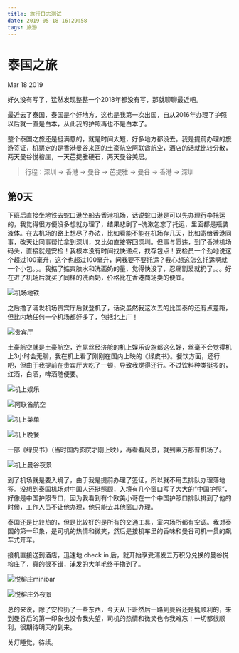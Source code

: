 ```yaml
---
title: 旅行日志测试
date: 2019-05-18 16:29:58
tags: 旅游
---
```


# 泰国之旅

Mar 18 2019

好久没有写了，猛然发现整整一个2018年都没有写，那就聊聊最近吧。

最近去了泰国，泰国是个好地方，这也是我第一次出国，自从2016年办理了护照以后就一直是白本，从此我的护照再也不是白本了。

整个泰国之旅还是挺满意的，就是时间太短，好多地方都没去。我是提前办理的旅游签证，机票定的是香港曼谷来回的土豪航空阿联酋航空，酒店的话就比较分散，两天曼谷悦榕庄，一天芭提雅硬石，两天曼谷美居。

> 行程：深圳 -> 香港 -> 曼谷 -> 芭提雅 -> 曼谷 -> 香港 -> 深圳

## 第0天

下班后直接坐地铁去蛇口港坐船去香港机场，话说蛇口港是可以先办理行李托运的，我觉得很方便没多想就办理了，结果悲剧了–洗漱包忘了托运，里面都是瓶装液体。在去机场的路上想尽了办法，比如看能不能在机场存几天，比如寄给香港同事，改天让同事帮忙拿到深圳，又比如直接寄回深圳。但事与愿违，到了香港机场码头，直接就是安检！我根本没有时间找快递点，找存包点！安检员一个劲地说这个超过100毫升，这个也超过100毫升，问我要不要托运？我心想这怎么托运啊就一个小包。。。我掂了掂爽肤水和洗面奶的量，觉得快没了，忍痛割爱就扔了。。。好在进了机场后就买了同样的洗面奶，价格比在香港商场卖的便宜。

![机场地铁](http://githubimg.wxio.club/thai/0/hktrain.jpeg)

之后撸了浦发机场贵宾厅后就登机了，话说虽然我这次去的比国泰的还有点差距，但比内地任何一个机场都好多了，包括北上广！

![贵宾厅](http://githubimg.wxio.club/thai/0/hkrest.jpg)

土豪航空就是土豪航空，连屌丝经济舱的机上娱乐设施都这么好，丝毫不会觉得机上3小时会无聊，我在机上看了刚刚在国内上映的《绿皮书》。餐饮方面，还行吧，但由于我提前在贵宾厅大吃了一顿，导致我觉得还行。不过饮料种类挺多的，红酒，白酒，啤酒随便要。

![机上娱乐](http://githubimg.wxio.club/thai/0/planeent.jpeg)

![阿联酋航空](http://githubimg.wxio.club/thai/0/emirate.jpeg)

![机上菜单](http://githubimg.wxio.club/thai/0/planemenu.jpeg)

![机上晚餐](http://githubimg.wxio.club/thai/0/dinner.jpeg)

一部《绿皮书》（当时国内影院才刚上映），再看看风景，就到素万那普机场了。

![机上曼谷夜景](http://githubimg.wxio.club/thai/0/planebbk.jpeg)

到了机场就是要入境了，由于我是提前办理了签证，所以就不用去排队办理落地签。没想到泰国机场对中国人还挺照顾，入境有几个窗口写了大大的“中国护照”，好像是中国护照专口，因为我看到有个欧美小哥在一个中国护照口排队排到了他的时候，工作人员不让他办理，他只能去其他窗口办理。

泰国还是比较热的，但是比较好的是所有的交通工具，室内场所都有空调。我对泰国的第一印象，是司机的热情和微笑，然后是接机车里的香味和曼谷司机一贯的飙车式开车。

接机直接送到酒店，迅速地 check in 后，就开始享受浦发五万积分兑换的曼谷悦榕庄了，真的很不错，浦发的大羊毛终于撸到了。

![悦榕庄minibar](http://githubimg.wxio.club/thai/0/minibar.jpeg)

![悦榕庄外夜景](http://githubimg.wxio.club/thai/0/banyantreenight.jpeg)

总的来说，除了安检扔了一些东西，今天从下班然后一路到曼谷还是挺顺利的，来到曼谷后的第一印象也没令我失望，司机的热情和微笑也令我难忘！一切都很顺利，很期待明天的到来。

关灯睡觉，待续。
